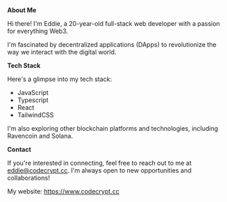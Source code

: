 **About Me**

Hi there! I'm Eddie, a 20-year-old full-stack web developer with a passion for everything Web3.

I'm fascinated by decentralized applications (DApps) to revolutionize the way we interact with the digital world.

**Tech Stack**

Here's a glimpse into my tech stack:

* JavaScript
* Typescript
* React
* TailwindCSS

I'm also exploring other blockchain platforms and technologies, including Ravencoin and Solana.

**Contact**

If you're interested in connecting, feel free to reach out to me at eddie@codecrypt.cc. I'm always open to new opportunities and collaborations!

My website: https://www.codecrypt.cc
